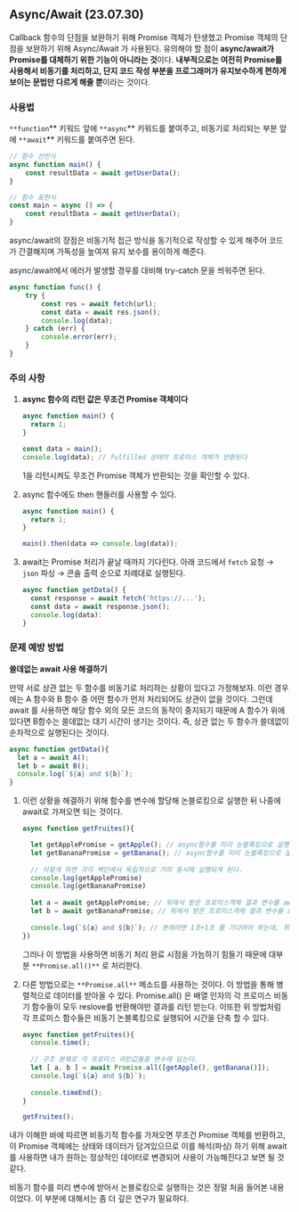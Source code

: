 ## Async/Await (23.07.30)

Callback 함수의 단점을 보완하기 위해 Promise 객체가 탄생했고 Promise 객체의 단점을 보완하기 위해 Async/Await 가 사용된다. 유의해야 할 점이 **async/await가 Promise를 대체하기 위한 기능이 아니라는 것**이다. **내부적으로는 여전히 Promise를 사용해서 비동기를 처리하고, 단지 코드 작성 부분을 프로그래머가 유지보수하게 편하게 보이는 문법만 다르게 해줄 뿐**이라는 것이다.

### 사용법

`**function`** 키워드 앞에 `**async`** 키워드를 붙여주고, 비동기로 처리되는 부분 앞에 `**await`** 키워드를 붙여주면 된다.

```jsx
// 함수 선언식
async function main() {
	const resultData = await getUserData();
}

// 함수 표현식
const main = async () => {
	const resultData = await getUserData();
}
```

async/await의 장점은 비동기적 접근 방식을 동기적으로 작성할 수 있게 해주어 코드가 간결해지며 가독성을 높여져 유지 보수를 용이하게 해준다.

async/await에서 에러가 발생할 경우를 대비해 try-catch 문을 씌워주면 된다.

```jsx
async function func() {
    try {
        const res = await fetch(url);
        const data = await res.json();
        console.log(data);
    } catch (err) {
        console.error(err);
    }
}
```

### 주의 사항

1. **async 함수의 리턴 값은 무조건 Promise 객체이다**
    
    ```jsx
    async function main() {
      return 1;
    }
    
    const data = main();
    console.log(data); // fulfilled 상태의 프로미스 객체가 반환된다
    ```
    
    1을 리턴시켜도 무조건 Promise 객체가 반환되는 것을 확인할 수 있다.
    
2. async 함수에도 then 핸들러를 사용할 수 있다.
    
    ```jsx
    async function main() {
      return 1;
    }
    
    main().then(data => console.log(data));
    ```
    
3. await는 Promise 처리가 끝날 때까지 기다린다.
아래 코드에서 `fetch` 요청 → `json` 파싱 → 콘솔 출력 순으로 차례대로 실행된다.
    
    ```jsx
    async function getData() {
      const response = await fetch('https://...');
      const data = await response.json();
      console.log(data):
    }
    ```
    

### 문제 예방 방법

**쓸데없는 await 사용 해결하기**

만약 서로 상관 없는 두 함수를 비동기로 처리하는 상황이 있다고 가정해보자. 이런 경우에는 A 함수와 B 함수 중 어떤 함수가 먼저 처리되어도 상관이 없을 것이다. 그런데 await 를 사용하면 해당 함수 외의 모든 코드의 동작이 중지되기 때문에 A 함수가 위에 있다면 B함수는 쓸데없는 대기 시간이 생기는 것이다. 즉, 상관 없는 두 함수가 쓸데없이 순차적으로 실행된다는 것이다.

```jsx
async function getData(){
  let a = await A(); 
  let b = await B(); 
  console.log(`${a} and ${b}`);
}
```

1. 이런 상황을 해결하기 위해 함수를 변수에 할당해 논블로킹으로 실행한 뒤 나중에 await로 가져오면 되는 것이다.
    
    ```jsx
    async function getFruites(){
    
      let getApplePromise = getApple(); // async함수를 미리 논블록킹으로 실행한다. Promise 객체가 담김
      let getBananaPromise = getBanana(); // async함수를 미리 논블록킹으로 실행한다. 
      
      // 이렇게 하면 각각 백단에서 독립적으로 거의 동시에 실행되게 된다.
      console.log(getApplePromise)
      console.log(getBananaPromise)
      
      let a = await getApplePromise; // 위에서 받은 프로미스객체 결과 변수를 await을 통해 꺼낸다.
      let b = await getBananaPromise; // 위에서 받은 프로미스객체 결과 변수를 await을 통해 꺼낸다.
      
      console.log(`${a} and ${b}`); // 본래라면 1초+1초 를 기다려야 하는데, 위에서 1초기다리는 함수를 바로 연속으로 비동기로 불려왔기 때문에, 대충 1.01초만 기다리면 처리된다.
    })
    ```
    
    그러나 이 방법을 사용하면 비동기 처리 완료 시점을 가늠하기 힘들기 때문에 대부분 `**Promise.all()**` 로 처리한다.
    
2. 다른 방법으로는 `**Promise.all**` 메소드를 사용하는 것이다. 이 방법을 통해 병렬적으로 데이터를 받아올 수 있다.
Promise.all() 은 배열 인자의 각 프로미스 비동기 함수들이 모두 reslove를 반환해야만 결과를 리턴 받는다. 이또한 위 방법처럼 각 프로미스 함수들은 비동기 논블록킹으로 실행되어 시간을 단축 할 수 있다.
    
    ```jsx
    async function getFruites(){
      console.time();
      
      // 구조 분해로 각 프로미스 리턴값들을 변수에 담는다.
      let [ a, b ] = await Promise.all([getApple(), getBanana()]); 
      console.log(`${a} and ${b}`);
      
      console.timeEnd();
    }
    
    getFruites();
    ```
    

내가 이해한 바에 따르면 비동기적 함수를 가져오면 무조건 Promise 객체를 반환하고, 이 Promise 객체에는 상태와 데이터가 담겨있으므로 이를 해석(파싱) 하기 위해 await를 사용하면 내가 원하는 정상적인 데이터로 변경되어 사용이 가능해진다고 보면 될 것 같다.

비동기 함수를 미리 변수에 받아서 논블로킹으로 실행하는 것은 정말 처음 들어본 내용이었다. 이 부분에 대해서는 좀 더 깊은 연구가 필요하다.